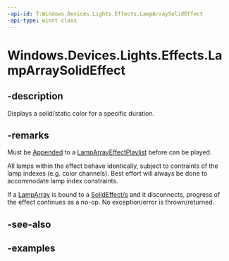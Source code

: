 ```yaml
---
-api-id: T:Windows.Devices.Lights.Effects.LampArraySolidEffect
-api-type: winrt class
---
```


<!-- Class syntax.
public class LampArraySolidEffect : ILampArrayEffect
-->

# Windows.Devices.Lights.Effects.LampArraySolidEffect

## -description
Displays a solid/static color for a specific duration.
## -remarks
Must be [Appended](lamparrayeffectplaylist_append_292269384.md) to a [LampArrayEffectPlaylist](lamparrayeffectplaylist.md) before can be played.

All lamps within the effect behave identically, subject to contraints of the lamp indexes (e.g. color channels).  Best effort will always be done to accommodate lamp index constraints.

If a [LampArray](../windows.devices.lights/lamparray.md) is bound to a [SolidEffect/s](lamparraysolideffect.md) and it disconnects, progress of the effect continues as a no-op.  No exception/error is thrown/returned.
## -see-also

## -examples

